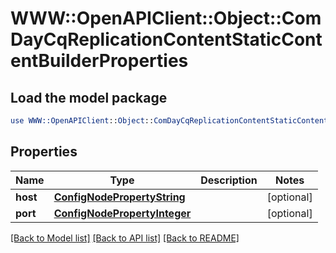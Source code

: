 # WWW::OpenAPIClient::Object::ComDayCqReplicationContentStaticContentBuilderProperties

## Load the model package
```perl
use WWW::OpenAPIClient::Object::ComDayCqReplicationContentStaticContentBuilderProperties;
```

## Properties
Name | Type | Description | Notes
------------ | ------------- | ------------- | -------------
**host** | [**ConfigNodePropertyString**](ConfigNodePropertyString.md) |  | [optional] 
**port** | [**ConfigNodePropertyInteger**](ConfigNodePropertyInteger.md) |  | [optional] 

[[Back to Model list]](../README.md#documentation-for-models) [[Back to API list]](../README.md#documentation-for-api-endpoints) [[Back to README]](../README.md)


